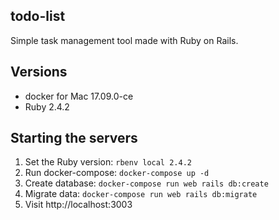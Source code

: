 ## todo-list

Simple task management tool made with Ruby on Rails.


## Versions

* docker for Mac 17.09.0-ce
* Ruby 2.4.2


## Starting the servers

1. Set the Ruby version: `rbenv local 2.4.2`
2. Run docker-compose: `docker-compose up -d`
3. Create database: `docker-compose run web rails db:create`
4. Migrate data: `docker-compose run web rails db:migrate`
5. Visit http://localhost:3003
